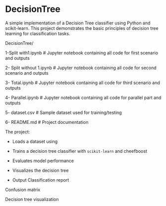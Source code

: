 # DecisionTree
A simple implementation of a Decision Tree classifier using Python and scikit-learn. This project demonstrates the basic principles of decision tree learning for classification tasks.

DecisionTree/

1-Split with1.ipynb # Jupyter notebook containing all code for first scenario and outputs

2- Split without 1.ipynb # Jupyter notebook containing all code for second scenario and outputs

3- Total.ipynb # Jupyter notebook containing all code for third scenario and outputs

4- Parallel.ipynb # Jupyter notebook containing all code  for parallel part and outputs

5- dataset.csv # Sample dataset used for training/testing

6- README.md # Project documentation

The project:
- Loads a dataset using 
- Trains a decision tree classifier with `scikit-learn` and cheefboost
- Evaluates model performance
- Visualizes the decision tree

- Output
Classification report

Confusion matrix

Decision tree visualization

